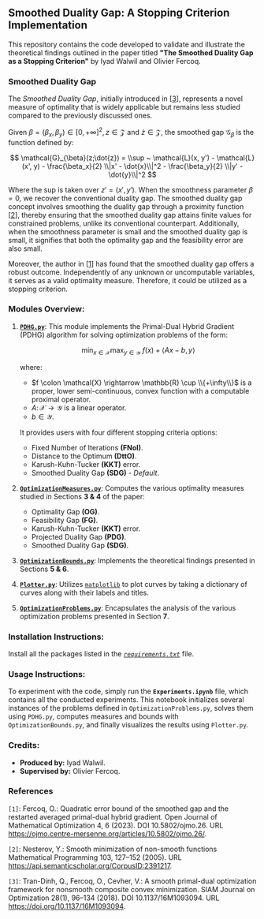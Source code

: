 ## Smoothed Duality Gap: A Stopping Criterion Implementation

This repository contains the code developed to validate and illustrate the theoretical findings outlined in the paper titled **"The Smoothed Duality Gap as a Stopping Criterion"** by Iyad Walwil and Olivier Fercoq.

### Smoothed Duality Gap
The *Smoothed Duality Gap*, initially introduced in [[3](#3)], represents a novel measure of optimality that is widely applicable but remains less studied compared to the previously discussed ones.

Given $\beta = (\beta_x, \beta_y) \in [0, +\infty]^2, z \in \mathcal{Z}$ and $\dot{z} \in \mathcal{Z}$, the smoothed gap $\mathcal{G}_{\beta}$ is the function defined by:

$$
\mathcal{G}_{\beta}(z;\dot{z}) = \\sup ~ \mathcal{L}(x, y') - \mathcal{L}(x', y) - \frac{\beta_x}{2} \\|x' - \dot{x}\\|^2 - \frac{\beta_y}{2} \\|y' - \dot{y}\\|^2
$$

Where the sup is taken over $z' = (x', y')$. When the smoothness parameter $\beta = 0$, we recover the conventional duality gap. The smoothed duality gap concept involves smoothing the duality gap through a proximity function [[2](#2)], thereby ensuring that the smoothed duality gap attains finite values for constrained problems, unlike its conventional counterpart. Additionally, when the smoothness parameter is small and the smoothed duality gap is small, it signifies that both the optimality gap and the feasibility error are also small.

Moreover, the author in [[1](#1)] has found that the smoothed duality gap offers a robust outcome. Independently of any unknown or uncomputable variables, it serves as a valid optimality measure. Therefore,  it could be utilized as a stopping criterion.

### Modules Overview:

1. **[`PDHG.py`](PDHG.py)**: This module implements the Primal-Dual Hybrid Gradient (PDHG) algorithm for solving optimization problems of the form:
   
    $$\min_{x \in \mathcal{X}} \max_{y \in \mathcal{Y}}~ f(x) + \left\langle Ax - b, y \right\rangle $$

   where:
   - $f \colon \mathcal{X} \rightarrow \mathbb{R} \cup \\{+\infty\\}$ is a proper, lower semi-continuous, convex function with a computable proximal operator.
   - $A \colon \mathcal{X} \rightarrow \mathcal{Y}$ is a linear operator.
   - $b \in \mathcal{Y}$.

   It provides users with four different stopping criteria options:
   - Fixed Number of Iterations **(FNoI)**.
   - Distance to the Optimum **(DttO)**.
   - Karush-Kuhn-Tucker **(KKT)** error.
   - Smoothed Duality Gap **(SDG)** - *Default*.

2. **[`OptimizationMeasures.py`](OptimizationMeasures.py)**: Computes the various optimality measures studied in Sections **3 & 4** of the paper:
   - Optimality Gap **(OG)**.
   - Feasibility Gap **(FG)**.
   - Karush-Kuhn-Tucker **(KKT)** error.
   - Projected Duality Gap **(PDG)**.
   - Smoothed Duality Gap **(SDG)**.

3. **[`OptimizationBounds.py`](OptimizationBounds.py)**: Implements the theoretical findings presented in Sections **5 & 6**.

4. **[`Plotter.py`](Plotter.py)**: Utilizes [`matplotlib`](https://matplotlib.org) to plot curves by taking a dictionary of curves along with their labels and titles.

5. **[`OptimizationProblems.py`](OptimizationProblems.py)**: Encapsulates the analysis of the various optimization problems presented in Section **7**.


### Installation Instructions:

Install all the packages listed in the *[`requirements.txt`](requirements.txt)* file.


### Usage Instructions:

To experiment with the code, simply run the **`Experiments.ipynb`** file, which contains all the conducted experiments. This notebook initializes several instances of the problems defined in `OptimizationProblems.py`, solves them using `PDHG.py`, computes measures and bounds with `OptimizationBounds.py`, and finally visualizes the results using `Plotter.py`.

### Credits:

- **Produced by:** Iyad Walwil.
- **Supervised by:** Olivier Fercoq.


### References

`[1]`: Fercoq, O.: Quadratic error bound of the smoothed gap and the restarted averaged primal-dual hybrid gradient. Open Journal of Mathematical Optimization 4, 6 (2023). DOI 10.5802/ojmo.26. URL https://ojmo.centre-mersenne.org/articles/10.5802/ojmo.26/.

`[2]`: Nesterov, Y.: Smooth minimization of non-smooth functions Mathematical Programming 103, 127–152 (2005). URL https://api.semanticscholar.org/CorpusID:2391217.

`[3]`: Tran-Dinh, Q., Fercoq, O., Cevher, V.: A smooth primal-dual optimization framework for nonsmooth composite convex minimization. SIAM Journal on Optimization 28(1), 96–134 (2018). DOI 10.1137/16M1093094. URL https://doi.org/10.1137/16M1093094. 
